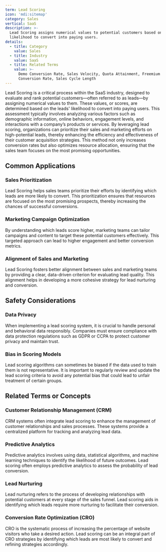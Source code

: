 ```yaml
---
term: Lead Scoring
icon: 'mdi:sitemap'
category: Sales
vertical: SaaS
description: >-
  Lead Scoring assigns numerical values to potential customers based on their
  likelihood to convert into paying users.
details:
  - title: Category
    value: Sales
  - title: Industry
    value: SaaS
  - title: Related Terms
    value: >-
      Demo Conversion Rate, Sales Velocity, Quota Attainment, Freemium
      Conversion Rate, Sales Cycle Length
---
```

Lead Scoring is a critical process within the SaaS industry, designed to evaluate and rank potential customers—often referred to as leads—by assigning numerical values to them. These values, or scores, are determined based on the leads' likelihood to convert into paying users. This assessment typically involves analyzing various factors such as demographic information, online behaviors, engagement levels, and interactions with a company’s products or services. By leveraging lead scoring, organizations can prioritize their sales and marketing efforts on high-potential leads, thereby enhancing the efficiency and effectiveness of their customer acquisition strategies. This method not only increases conversion rates but also optimizes resource allocation, ensuring that the sales team focuses on the most promising opportunities.

## Common Applications

### Sales Prioritization
Lead Scoring helps sales teams prioritize their efforts by identifying which leads are more likely to convert. This prioritization ensures that resources are focused on the most promising prospects, thereby increasing the chances of successful conversions.

### Marketing Campaign Optimization
By understanding which leads score higher, marketing teams can tailor campaigns and content to target these potential customers effectively. This targeted approach can lead to higher engagement and better conversion metrics.

### Alignment of Sales and Marketing
Lead Scoring fosters better alignment between sales and marketing teams by providing a clear, data-driven criterion for evaluating lead quality. This alignment helps in developing a more cohesive strategy for lead nurturing and conversion.

## Safety Considerations

### Data Privacy
When implementing a lead scoring system, it is crucial to handle personal and behavioral data responsibly. Companies must ensure compliance with data protection regulations such as GDPR or CCPA to protect customer privacy and maintain trust.

### Bias in Scoring Models
Lead scoring algorithms can sometimes be biased if the data used to train them is not representative. It is important to regularly review and update the lead scoring criteria to avoid any potential bias that could lead to unfair treatment of certain groups.

## Related Terms or Concepts

### Customer Relationship Management (CRM)
CRM systems often integrate lead scoring to enhance the management of customer relationships and sales processes. These systems provide a centralized platform for tracking and analyzing lead data.

### Predictive Analytics
Predictive analytics involves using data, statistical algorithms, and machine learning techniques to identify the likelihood of future outcomes. Lead scoring often employs predictive analytics to assess the probability of lead conversion.

### Lead Nurturing
Lead nurturing refers to the process of developing relationships with potential customers at every stage of the sales funnel. Lead scoring aids in identifying which leads require more nurturing to facilitate their conversion.

### Conversion Rate Optimization (CRO)
CRO is the systematic process of increasing the percentage of website visitors who take a desired action. Lead scoring can be an integral part of CRO strategies by identifying which leads are most likely to convert and refining strategies accordingly.
